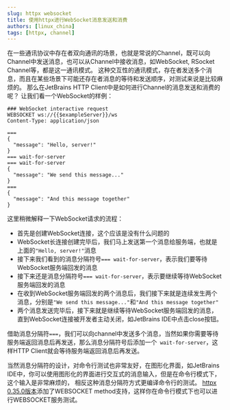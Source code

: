 ```yaml
---
slug: httpx websocket
title: 使用httpx进行WebSocket消息发送和消费
authors: [linux_china]
tags: [httpx, channel]
---
```


在一些通讯协议中存在者双向通讯的场景，也就是常说的Channel，既可以向Channel中发送消息，也可以从Channel中接收消息，如WebSocket, RSocket Channel等，都是这一通讯模式。
这种交互性的通讯模式，存在者发送多个消息，而且在某些场景下可能还存在者消息的等待和发送顺序，对测试来说是比较麻烦的。
那么在JetBrains HTTP Client中是如何进行Channel的消息发送和消费的呢？ 让我们看一个WebSocket的样例：

```
### WebSocket interactive request
WEBSOCKET ws://{{$exampleServer}}/ws
Content-Type: application/json

===
{
  "message": "Hello, server!"
}
=== wait-for-server
=== wait-for-server
{
  "message": "We send this message..."
}
===
{
  "message": "And this message together"
}
```

这里稍微解释一下WebSocket请求的流程：

* 首先是创建WebSocket连接，这个应该是没有什么问题的
* WebSocket长连接创建完毕后，我们马上发送第一个消息给服务端，也就是上面的`"Hello, server!"`消息
* 接下来我们看到的消息分隔符号`=== wait-for-server`，表示我们要等待WebSocket服务端回发的消息
* 接下来还是消息分隔符号`=== wait-for-server`，表示要继续等待WebSocket服务端回发的消息
* 在收到WebSocket服务端回发的两个消息后，我们接下来就是连续发生两个消息，分别是`"We send this message..."`和`"And this message together"`
* 两个消息发送完毕后，接下来就是继续等待WebSocket服务端回发的消息，直到WebSocket连接被开发者主动关闭，如JetBrains IDE中点击close按钮。

借助消息分隔符`===`，我们可以向channel中发送多个消息，当然如果你需要等待服务端返回消息后再发送，那么消息分隔符号后添加一个` wait-for-server`，这样HTTP Client就会等待服务端返回消息后再发送。

当然消息分隔符的设计，对命令行测试也非常友好，在图形化界面，如JetBrains IDE中，你可以使用图形化的界面进行交互式的消息输入，但是在命令行模式下，这个输入是非常麻烦的，
相反这种消息分隔符方式更编译命令行的测试。 [httpx 0.35.0版本](https://github.com/servicex-sh/httpx/releases/tag/v0.35.0)添加了WEBSOCKET method支持，这样你在命令行模式下也可以进行WEBSOCKET服务测试。
